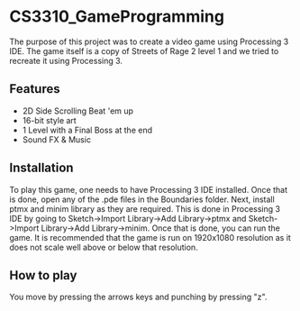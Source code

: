 CS3310_GameProgramming
===

The purpose of this project was to create a video game using Processing 3 IDE. The game itself is a copy of Streets of Rage 2 level 1 and we tried to recreate it using Processing 3.

Features
-----
- 2D Side Scrolling Beat 'em up
- 16-bit style art
- 1 Level with a Final Boss at the end
- Sound FX & Music

Installation
---
To play this game, one needs to have Processing 3 IDE installed. Once that is done, open any of the .pde files in the Boundaries folder. Next, install ptmx and minim library as they are required. This is done in Processing 3 IDE by going to Sketch->Import Library->Add Library->ptmx and Sketch->Import Library->Add Library->minim. Once that is done, you can run the game. It is recommended that the game is run on 1920x1080 resolution as it does not scale well above or below that resolution. 

How to play
----
You move by pressing the arrows keys and punching by pressing "z".
